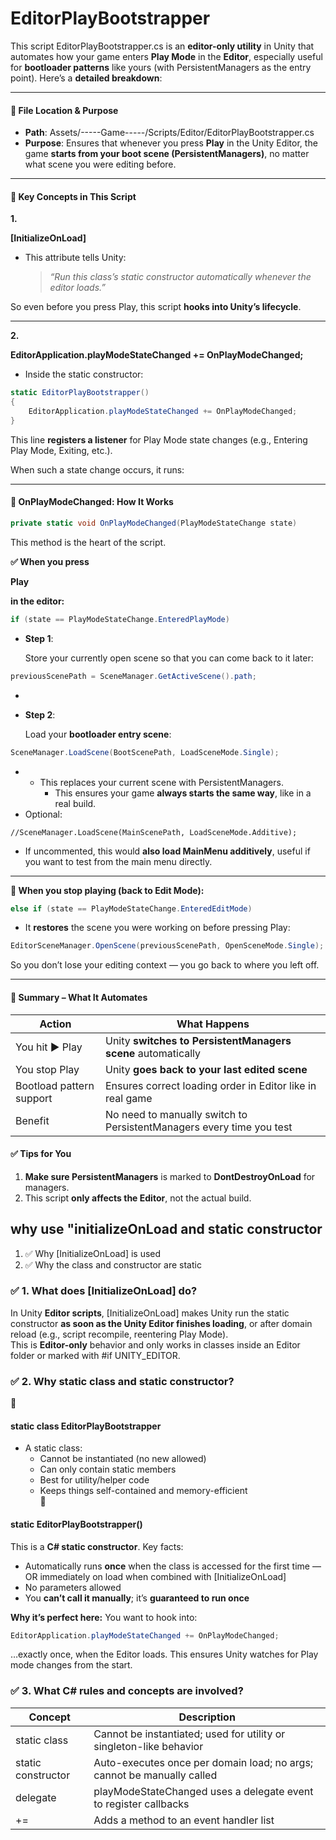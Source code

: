 # EditorPlayBootstrapper

This script EditorPlayBootstrapper.cs is an **editor-only utility** in Unity that automates how your game enters **Play Mode** in the **Editor**, especially useful for **bootloader patterns** like yours (with PersistentManagers as the entry point). Here’s a **detailed breakdown**:

***

#### **🔹 File Location & Purpose**

* **Path**: Assets/-----Game-----/Scripts/Editor/EditorPlayBootstrapper.cs
* **Purpose**: Ensures that whenever you press **Play** in the Unity Editor, the game **starts from your boot scene (PersistentManagers)**, no matter what scene you were editing before.

***

#### **🔸 Key Concepts in This Script**

**1.**&#x20;

**\[InitializeOnLoad]**

*   This attribute tells Unity:

    > _“Run this class’s static constructor automatically whenever the editor loads.”_

So even before you press Play, this script **hooks into Unity’s lifecycle**.

***

**2.**&#x20;

**EditorApplication.playModeStateChanged += OnPlayModeChanged;**

* Inside the static constructor:

```csharp
static EditorPlayBootstrapper()
{
    EditorApplication.playModeStateChanged += OnPlayModeChanged;
}
```

This line **registers a listener** for Play Mode state changes (e.g., Entering Play Mode, Exiting, etc.).

When such a state change occurs, it runs:

***

#### **🔹 OnPlayModeChanged: How It Works**

```csharp
private static void OnPlayModeChanged(PlayModeStateChange state)
```

This method is the heart of the script.

**✅ When you press**&#x20;

**Play**

&#x20;**in the editor:**

```csharp
if (state == PlayModeStateChange.EnteredPlayMode)
```

*   **Step 1**:

    Store your currently open scene so that you can come back to it later:

```csharp
previousScenePath = SceneManager.GetActiveScene().path;
```

*
*   **Step 2**:

    Load your **bootloader entry scene**:

```csharp
SceneManager.LoadScene(BootScenePath, LoadSceneMode.Single);
```

*
  * This replaces your current scene with PersistentManagers.
    * This ensures your game **always starts the same way**, like in a real build.
* Optional:

```
//SceneManager.LoadScene(MainScenePath, LoadSceneMode.Additive);
```

* If uncommented, this would **also load MainMenu additively**, useful if you want to test from the main menu directly.

***

**🔁 When you stop playing (back to Edit Mode):**

```csharp
else if (state == PlayModeStateChange.EnteredEditMode)
```

* It **restores** the scene you were working on before pressing Play:

```csharp
EditorSceneManager.OpenScene(previousScenePath, OpenSceneMode.Single);
```

So you don’t lose your editing context — you go back to where you left off.

***

#### **📌 Summary – What It Automates**

| **Action**               | **What Happens**                                                     |
| ------------------------ | -------------------------------------------------------------------- |
| You hit ▶ Play           | Unity **switches to PersistentManagers scene** automatically         |
| You stop Play            | Unity **goes back to your last edited scene**                        |
| Bootload pattern support | Ensures correct loading order in Editor like in real game            |
| Benefit                  | No need to manually switch to PersistentManagers every time you test |

#### **✅ Tips for You**

1. **Make sure PersistentManagers** is marked to **DontDestroyOnLoad** for managers.
2. This script **only affects the Editor**, not the actual build.

## why use "initializeOnLoad and static constructor

1. ✅ Why \[InitializeOnLoad] is used
2. ✅ Why the class and constructor are static

### **✅ 1. What does**  **\[InitializeOnLoad]**  **do?**

In Unity **Editor scripts**, \[InitializeOnLoad] makes Unity run the static constructor **as soon as the Unity Editor finishes loading**, or after domain reload (e.g., script recompile, reentering Play Mode).\
This is **Editor-only** behavior and only works in classes inside an Editor folder or marked with #if UNITY\_EDITOR.

### ✅ 2. Why static class and static constructor?

🔹&#x20;

#### **static class EditorPlayBootstrapper**

* A static class:
  * Cannot be instantiated (no new allowed)
  * Can only contain static members
  * Best for utility/helper code
  * Keeps things self-contained and memory-efficient\
    🔹&#x20;

#### **static EditorPlayBootstrapper()**

This is a **C# static constructor**. Key facts:

* Automatically runs **once** when the class is accessed for the first time — OR immediately on load when combined with \[InitializeOnLoad]
* No parameters allowed
* You **can’t call it manually**; it’s **guaranteed to run once**

**Why it’s perfect here:** You want to hook into:

```csharp
EditorApplication.playModeStateChanged += OnPlayModeChanged;
```

…exactly once, when the Editor loads. This ensures Unity watches for Play mode changes from the start.

### **✅ 3. What C# rules and concepts are involved?**

| **Concept**        | **Description**                                                        |
| ------------------ | ---------------------------------------------------------------------- |
| static class       | Cannot be instantiated; used for utility or singleton-like behavior    |
| static constructor | Auto-executes once per domain load; no args; cannot be manually called |
| delegate           | playModeStateChanged uses a delegate event to register callbacks       |
| +=                 | Adds a method to an event handler list                                 |
